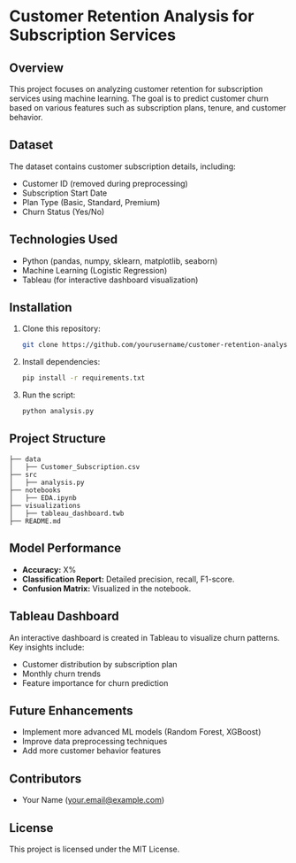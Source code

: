 # Customer Retention Analysis for Subscription Services

## Overview
This project focuses on analyzing customer retention for subscription services using machine learning. The goal is to predict customer churn based on various features such as subscription plans, tenure, and customer behavior.

## Dataset
The dataset contains customer subscription details, including:
- Customer ID (removed during preprocessing)
- Subscription Start Date
- Plan Type (Basic, Standard, Premium)
- Churn Status (Yes/No)

## Technologies Used
- Python (pandas, numpy, sklearn, matplotlib, seaborn)
- Machine Learning (Logistic Regression)
- Tableau (for interactive dashboard visualization)

## Installation
1. Clone this repository:
   ```sh
   git clone https://github.com/yourusername/customer-retention-analysis.git
   ```
2. Install dependencies:
   ```sh
   pip install -r requirements.txt
   ```
3. Run the script:
   ```sh
   python analysis.py
   ```

## Project Structure
```
├── data
│   ├── Customer_Subscription.csv
├── src
│   ├── analysis.py
├── notebooks
│   ├── EDA.ipynb
├── visualizations
│   ├── tableau_dashboard.twb
├── README.md
```

## Model Performance
- **Accuracy:** X%
- **Classification Report:** Detailed precision, recall, F1-score.
- **Confusion Matrix:** Visualized in the notebook.

## Tableau Dashboard
An interactive dashboard is created in Tableau to visualize churn patterns. Key insights include:
- Customer distribution by subscription plan
- Monthly churn trends
- Feature importance for churn prediction

## Future Enhancements
- Implement more advanced ML models (Random Forest, XGBoost)
- Improve data preprocessing techniques
- Add more customer behavior features

## Contributors
- Your Name (your.email@example.com)

## License
This project is licensed under the MIT License.

